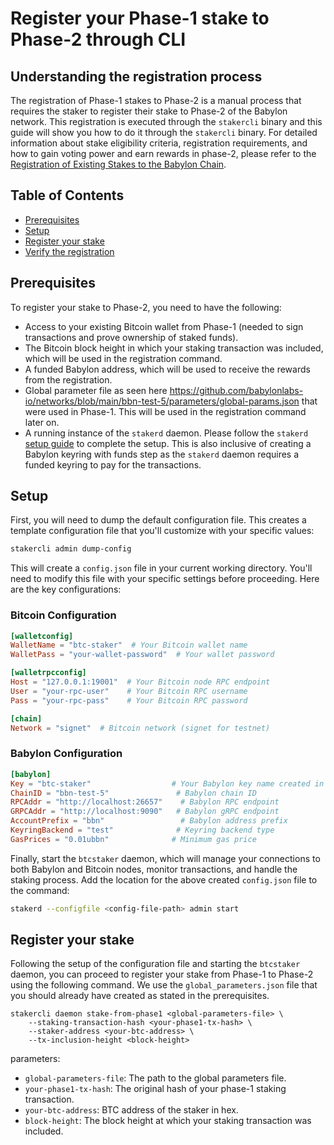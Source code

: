 # Register your Phase-1 stake to Phase-2 through CLI

## Understanding the registration process

The registration of Phase-1 stakes to Phase-2 is a manual process that requires 
the staker to register their stake to Phase-2 of the Babylon network. 
This registration is executed through the `stakercli` binary 
and this guide will show you how to do it through the `stakercli` binary. For 
detailed information about stake eligibility criteria, registration requirements, 
and how to gain voting power and earn rewards in phase-2, please refer to the 
[Registration of Existing Stakes to the Babylon Chain](https://github.com/babylonlabs-io/babylon/blob/main/docs/stake-registration.md).

## Table of Contents
- [Prerequisites](#prerequisites)
- [Setup](#setup)
- [Register your stake](#register-your-stake)
- [Verify the registration](#verify-the-registration)

## Prerequisites

To register your stake to Phase-2, you need to have the 
following:
- Access to your existing Bitcoin wallet from Phase-1 (needed to sign transactions 
  and prove ownership of staked funds).
- The Bitcoin block height in which your staking transaction was included, which 
  will be used in the registration command.
- A funded Babylon address, which will be used to receive the rewards from the 
  registration.
- Global parameter file as seen here https://github.com/babylonlabs-io/networks/blob/main/bbn-test-5/parameters/global-params.json 
  that were used in Phase-1. This will be used in the registration command later 
  on.
- A running instance of the `stakerd` daemon. Please follow the `stakerd` 
  [setup guide](../README.md#3-btc-staker-installation) to complete the setup. 
  This is also inclusive of creating a Babylon keyring with funds step as the 
  `stakerd` daemon requires a funded keyring to pay for the transactions.

## Setup 

First, you will need to dump the default configuration file. This creates a 
template configuration file that you'll customize with your specific values:

```bash
stakercli admin dump-config
```

This will create a `config.json` file in your current working directory. 
You'll need to modify this file with your specific settings before proceeding. 
Here are the key configurations:

### Bitcoin Configuration
```toml
[walletconfig]
WalletName = "btc-staker"  # Your Bitcoin wallet name
WalletPass = "your-wallet-password"  # Your wallet password

[walletrpcconfig]
Host = "127.0.0.1:19001"  # Your Bitcoin node RPC endpoint
User = "your-rpc-user"    # Your Bitcoin RPC username
Pass = "your-rpc-pass"    # Your Bitcoin RPC password

[chain]
Network = "signet"  # Bitcoin network (signet for testnet)
```

### Babylon Configuration
```toml
[babylon]
Key = "btc-staker"                  # Your Babylon key name created in the btc-staker-installation
ChainID = "bbn-test-5"               # Babylon chain ID
RPCAddr = "http://localhost:26657"    # Babylon RPC endpoint
GRPCAddr = "http://localhost:9090"   # Babylon gRPC endpoint
AccountPrefix = "bbn"                 # Babylon address prefix
KeyringBackend = "test"              # Keyring backend type
GasPrices = "0.01ubbn"              # Minimum gas price
```

Finally, start the `btcstaker` daemon, which will manage your connections to both 
Babylon and Bitcoin nodes, monitor transactions, and handle the staking process.
Add the location for the above created `config.json` file to the command:

```bash
stakerd --configfile <config-file-path> admin start
```

## Register your stake

Following the setup of the configuration file and starting the `btcstaker` 
daemon, you can proceed to register your stake from Phase-1 to Phase-2 using 
the following command. We use the `global_parameters.json` file that you should 
already have created as stated in the prerequisites.

```shell
stakercli daemon stake-from-phase1 <global-parameters-file> \
    --staking-transaction-hash <your-phase1-tx-hash> \
    --staker-address <your-btc-address> \
    --tx-inclusion-height <block-height>
```

parameters:
- `global-parameters-file`: The path to the global parameters file.
- `your-phase1-tx-hash`: The original hash of your phase-1 staking transaction.
- `your-btc-address`: BTC address of the staker in hex.
- `block-height`: The block height at which your staking transaction was 
  included.

